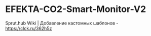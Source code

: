 # EFEKTA-CO2-Smart-Monitor-V2

Sprut.hub Wiki | Добавление кастомных шаблонов - https://clck.ru/362h5z

